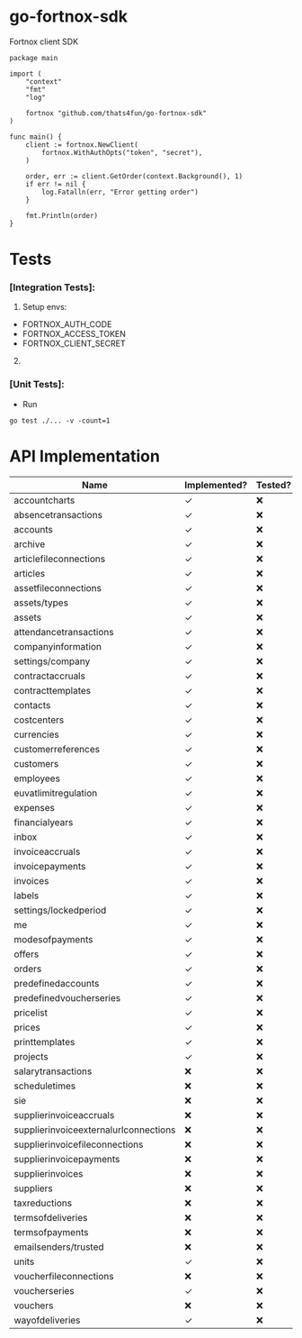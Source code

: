 # go-fortnox-sdk

Fortnox client SDK

```
package main

import (
	"context"
	"fmt"
	"log"

	fortnox "github.com/thats4fun/go-fortnox-sdk"
)

func main() {
	client := fortnox.NewClient(
		fortnox.WithAuthOpts("token", "secret"),
	)

	order, err := client.GetOrder(context.Background(), 1)
	if err != nil {
		log.Fatalln(err, "Error getting order")
	}

	fmt.Println(order)
}

```

# Tests

### [Integration Tests]:

1. Setup envs:

- FORTNOX_AUTH_CODE
- FORTNOX_ACCESS_TOKEN
- FORTNOX_CLIENT_SECRET

2.

### [Unit Tests]:

- Run

```
go test ./... -v -count=1
```

# API Implementation

| Name                           | Implemented? | Tested?   | 
|--------------------------------|---|-----------| 
| accountcharts                  | ✓ | ❌         |  
| absencetransactions            | ✓ | ❌         |   
| accounts                       | ✓ | ❌         |  
| archive                        | ✓ | ❌         |  
| articlefileconnections         | ✓ | ❌         |  
| articles                       | ✓ | ❌         |  
| assetfileconnections           | ✓ | ❌         |  
| assets/types                   | ✓ | ❌         |  
| assets                         | ✓ | ❌         |  
| attendancetransactions         | ✓ | ❌         |  
| companyinformation             | ✓ | ❌         |  
| settings/company               | ✓ | ❌         |  
| contractaccruals               | ✓ | ❌         |  
| contracttemplates              | ✓ | ❌         |  
| contacts                       | ✓  | ❌         |  
| costcenters                    | ✓ | ❌         |  
| currencies                     | ✓ | ❌         |  
| customerreferences             | ✓ | ❌         |  
| customers                      | ✓ | ❌         |  
| employees                      | ✓  | ❌         |  
| euvatlimitregulation           | ✓ | ❌         |  
| expenses                       | ✓  | ❌         |  
| financialyears                 | ✓ | ❌         |  
| inbox                          | ✓  | ❌         |  
| invoiceaccruals                | ✓ | ❌         |  
| invoicepayments                | ✓ | ❌         |  
| invoices                       | ✓ | ❌         |  
| labels                         | ✓ | ❌         |  
| settings/lockedperiod          | ✓  | ❌         |  
| me                             | ✓ | ❌         |  
| modesofpayments                | ✓  | ❌         |  
| offers                         | ✓  | ❌         |  
| orders                         | ✓ | ❌         |  
| predefinedaccounts             | ✓  | ❌         |  
| predefinedvoucherseries        | ✓  | ❌         |  
| pricelist                      | ✓  | ❌         |  
| prices                         | ✓  | ❌         |  
| printtemplates                 | ✓  | ❌         |  
| projects                       | ✓ | ❌         |  
| salarytransactions             | ❌ | ❌         |  
| scheduletimes                  | ❌ | ❌         |  
| sie                            | ❌ | ❌         |  
| supplierinvoiceaccruals        | ❌ | ❌         |  
| supplierinvoiceexternalurlconnections | ❌ | ❌         |  
| supplierinvoicefileconnections | ❌ | ❌         |  
| supplierinvoicepayments        | ❌ | ❌         |  
| supplierinvoices               | ❌ | ❌         |  
| suppliers                      | ❌ | ❌         |  
| taxreductions                  | ❌ | ❌         |  
| termsofdeliveries              | ❌ | ❌         |  
| termsofpayments                | ❌ | ❌         |  
| emailsenders/trusted           | ❌ | ❌         |  
| units                          | ✓ | ❌         |  
| voucherfileconnections         | ❌ | ❌         |  
| voucherseries                  | ✓ | ❌         |  
| vouchers                       | ❌ | ❌         |  
| wayofdeliveries                | ✓ | ❌         |  
